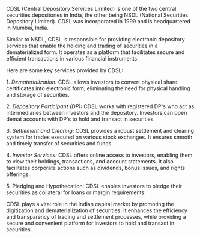 <p>
CDSL (Central Depository Services Limited) is one of the two central securities depositories in India, the other being NSDL (National Securities Depository Limited). CDSL was incorporated in 1999 and is headquartered in Mumbai, India.
</p><p>
Similar to NSDL, CDSL is responsible for providing electronic depository services that enable the holding and trading of securities in a dematerialized form. It operates as a platform that facilitates secure and efficient transactions in various financial instruments.
</p><p>
Here are some key services provided by CDSL:
</p><p>
1. <em class="red">Dematerialization:</em> CDSL allows investors to convert physical share certificates into electronic form, eliminating the need for physical handling and storage of securities.
</p><p>
2. <em class="red">Depository Participant (DP):</em> CDSL works with registered DP's who act as intermediaries between investors and the depository. Investors can open demat accounts with DP's to hold and transact in securities.
</p><p>
3. <em class="red">Settlement and Clearing:</em> CDSL provides a robust settlement and clearing system for trades executed on various stock exchanges. It ensures smooth and timely transfer of securities and funds.
</p><p>
4. <em class="red">Investor Services:</em> CDSL offers online access to investors, enabling them to view their holdings, transactions, and account statements. It also facilitates corporate actions such as dividends, bonus issues, and rights offerings.
</p><p>
5. Pledging and Hypothecation: CDSL enables investors to pledge their securities as collateral for loans or margin requirements.
</p><p>
CDSL plays a vital role in the Indian capital market by promoting the digitization and dematerialization of securities. It enhances the efficiency and transparency of trading and settlement processes, while providing a secure and convenient platform for investors to hold and transact in securities.
</p>